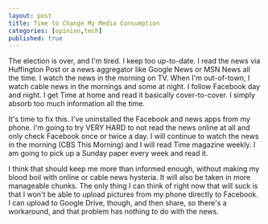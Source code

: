 ```yaml
---
layout: post
title: Time to Change My Media Consumption
categories: [opinion,tech]
published: true
---
```


The election is over, and I'm tired.  I keep too up-to-date.  I read the news via Huffington Post or a news aggregator like Google News or MSN News all the time.  I watch the news in the morning on TV.  When I'm out-of-town, I watch cable news in the mornings and some at night.  I follow Facebook day and night.  I get Time at home and read it basically cover-to-cover.  I simply absorb too much information all the time.

It's time to fix this.  I've uninstalled the Facebook and news apps from my phone. I'm going to try VERY HARD to not read the news online at all and only check Facebook once or twice a day.  I will continue to watch the news in the morning (CBS This Morning) and I will read Time magazine weekly. I am going to pick up a Sunday paper every week and read it.

I think that should keep me more than informed enough, without making my blood boil with online or cable news hysteria.  It will also be taken in more manageable chunks.  The only thing I can think of right now that will suck is that I won't be able to upload pictures from my phone directly to Facebook.   I can upload to Google Drive, though, and then share, so there's a workaround, and that problem has nothing to do with the news.